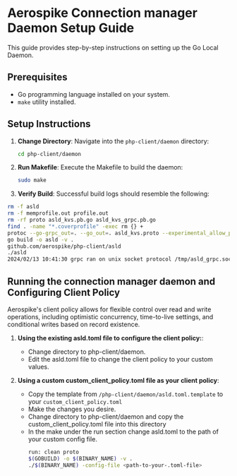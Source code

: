 # Aerospike Connection manager Daemon Setup Guide

This guide provides step-by-step instructions on setting up the Go Local Daemon.

## Prerequisites

- Go programming language installed on your system.
- `make` utility installed.

## Setup Instructions

1. **Change Directory**: Navigate into the `php-client/daemon` directory:
   ```bash
   cd php-client/daemon
   ```

2. **Run Makefile**: Execute the Makefile to build the daemon:
   ```bash
   sudo make
   ```

3. **Verify Build**: Successful build logs should resemble the following:
```bash
rm -f asld
rm -f memprofile.out profile.out
rm -rf proto asld_kvs.pb.go asld_kvs_grpc.pb.go
find . -name "*.coverprofile" -exec rm {} +
protoc --go-grpc_out=. --go_out=. asld_kvs.proto --experimental_allow_proto3_optional
go build -o asld -v .
github.com/aerospike/php-client/asld
./asld
2024/02/13 10:41:30 grpc ran on unix socket protocol /tmp/asld_grpc.sock
```

## Running the connection manager daemon and Configuring Client Policy 
Aerospike's client policy allows for flexible control over read and write operations, including optimistic concurrency, time-to-live settings, and conditional writes based on record existence.

1. **Using the existing asld.toml file to configure the client policy:**: 
    - Change directory to php-client/daemon.
    - Edit the asld.toml file to change the client policy to your custom values.

2. **Using a custom custom_client_policy.toml file as your client policy**: 
    - Copy the template from `/php-client/daemon/asld.toml.template` to your `custom_client_policy.toml`
    - Make the changes you desire.
    - Change directory to php-client/daemon and copy the custom_client_policy.toml file into this directory
    - In the make under the run  section change asld.toml to the path of your custom config file.
        ```bash
        run: clean proto
        $(GOBUILD) -o $(BINARY_NAME) -v .
        ./$(BINARY_NAME) -config-file <path-to-your-.toml-file>
        ```

